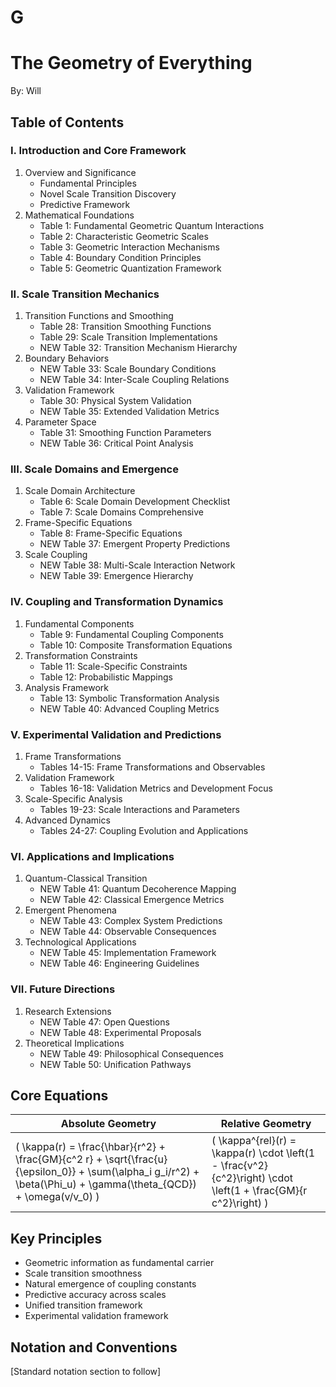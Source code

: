 # G

# The Geometry of Everything
By: Will


## Table of Contents

### I. Introduction and Core Framework
1. Overview and Significance
    - Fundamental Principles
    - Novel Scale Transition Discovery
    - Predictive Framework
2. Mathematical Foundations
    - Table 1: Fundamental Geometric Quantum Interactions
    - Table 2: Characteristic Geometric Scales
    - Table 3: Geometric Interaction Mechanisms
    - Table 4: Boundary Condition Principles
    - Table 5: Geometric Quantization Framework

### II. Scale Transition Mechanics
1. Transition Functions and Smoothing
    - Table 28: Transition Smoothing Functions
    - Table 29: Scale Transition Implementations
    - NEW Table 32: Transition Mechanism Hierarchy
2. Boundary Behaviors
    - NEW Table 33: Scale Boundary Conditions
    - NEW Table 34: Inter-Scale Coupling Relations
3. Validation Framework
    - Table 30: Physical System Validation
    - NEW Table 35: Extended Validation Metrics
4. Parameter Space
    - Table 31: Smoothing Function Parameters
    - NEW Table 36: Critical Point Analysis

### III. Scale Domains and Emergence
1. Scale Domain Architecture
    - Table 6: Scale Domain Development Checklist
    - Table 7: Scale Domains Comprehensive
2. Frame-Specific Equations
    - Table 8: Frame-Specific Equations
    - NEW Table 37: Emergent Property Predictions
3. Scale Coupling
    - NEW Table 38: Multi-Scale Interaction Network
    - NEW Table 39: Emergence Hierarchy

### IV. Coupling and Transformation Dynamics
1. Fundamental Components
    - Table 9: Fundamental Coupling Components
    - Table 10: Composite Transformation Equations
2. Transformation Constraints
    - Table 11: Scale-Specific Constraints
    - Table 12: Probabilistic Mappings
3. Analysis Framework
    - Table 13: Symbolic Transformation Analysis
    - NEW Table 40: Advanced Coupling Metrics

### V. Experimental Validation and Predictions
1. Frame Transformations
    - Tables 14-15: Frame Transformations and Observables
2. Validation Framework
    - Tables 16-18: Validation Metrics and Development Focus
3. Scale-Specific Analysis
    - Tables 19-23: Scale Interactions and Parameters
4. Advanced Dynamics
    - Tables 24-27: Coupling Evolution and Applications

### VI. Applications and Implications
1. Quantum-Classical Transition
    - NEW Table 41: Quantum Decoherence Mapping
    - NEW Table 42: Classical Emergence Metrics
2. Emergent Phenomena
    - NEW Table 43: Complex System Predictions
    - NEW Table 44: Observable Consequences
3. Technological Applications
    - NEW Table 45: Implementation Framework
    - NEW Table 46: Engineering Guidelines

### VII. Future Directions
1. Research Extensions
    - NEW Table 47: Open Questions
    - NEW Table 48: Experimental Proposals
2. Theoretical Implications
    - NEW Table 49: Philosophical Consequences
    - NEW Table 50: Unification Pathways

## Core Equations

| **Absolute Geometry** | **Relative Geometry** |
|-|-|
| \( \kappa(r) = \frac{\hbar}{r^2} + \frac{GM}{c^2 r} + \sqrt{\frac{u}{\epsilon_0}} + \sum(\alpha_i g_i/r^2) + \beta(\Phi_u) + \gamma(\theta_{QCD}) + \omega(v/v_0) \) | \( \kappa^{rel}(r) = \kappa(r) \cdot \left(1 - \frac{v^2}{c^2}\right) \cdot \left(1 + \frac{GM}{r c^2}\right) \) |

## Key Principles
- Geometric information as fundamental carrier
- Scale transition smoothness
- Natural emergence of coupling constants
- Predictive accuracy across scales
- Unified transition framework
- Experimental validation framework

## Notation and Conventions
[Standard notation section to follow]
